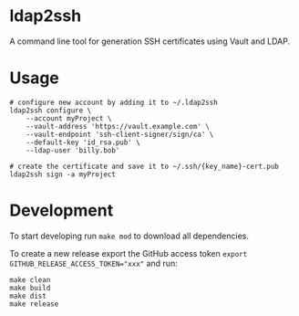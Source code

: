 # ldap2ssh

A command line tool for generation SSH certificates using Vault and LDAP.

# Usage

```
# configure new account by adding it to ~/.ldap2ssh
ldap2ssh configure \
    --account myProject \
    --vault-address 'https://vault.example.com' \
    --vault-endpoint 'ssh-client-signer/sign/ca' \
    --default-key 'id_rsa.pub' \
    --ldap-user 'billy.bob'

# create the certificate and save it to ~/.ssh/{key_name}-cert.pub
ldap2ssh sign -a myProject
```

# Development

To start developing run `make mod` to download all dependencies.

To create a new release export the GitHub access token `export GITHUB_RELEASE_ACCESS_TOKEN="xxx"` and run:

```
make clean
make build
make dist
make release
```
